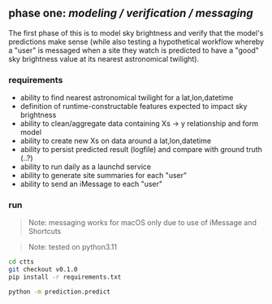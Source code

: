 ## phase one: _modeling / verification / messaging_

The first phase of this is to model sky brightness and verify that the model's
predictions make sense (while also testing a hypothetical workflow whereby a
"user" is messaged when a site they watch is predicted to have a "good" sky
brightness value at its nearest astronomical twilight).

### requirements

- ability to find nearest astronomical twilight for a lat,lon,datetime
- definition of runtime-constructable features expected to impact sky brightness
- ability to clean/aggregate data containing Xs -> y relationship and form model
- ability to create new Xs on data around a lat,lon,datetime
- ability to persist predicted result (logfile) and compare with ground truth (..?)
- ability to run daily as a launchd service
- ability to generate site summaries for each "user"
- ability to send an iMessage to each "user"

### run

> Note: messaging works for macOS only due to use of iMessage and Shortcuts

> Note: tested on python3.11

```sh
cd ctts
git checkout v0.1.0
pip install -r requirements.txt
```

```sh
python -m prediction.predict
```

